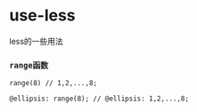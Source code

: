 # use-less
less的一些用法

### `range函数`

```less
range(8) // 1,2,...,8;

@ellipsis: range(8); // @ellipsis: 1,2,...,8;
```
